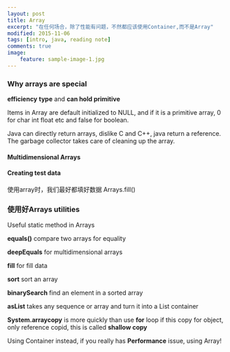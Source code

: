 ```yaml
---
layout: post
title: Array
excerpt: "在任何场合，除了性能有问题，不然都应该使用Container,而不是Array"
modified: 2015-11-06
tags: [intro, java, reading note]
comments: true
image:
    feature: sample-image-1.jpg
---
```


### Why arrays are special

**efficiency** **type** and **can hold primitive**

Items in Array are default initialized to NULL, and if it is a primitive array, 0 for char int float etc and false for boolean.

Java can directly return arrays, dislike C and C++, java return a reference. The garbage collector takes care of cleaning up the array.

#### Multidimensional Arrays

#### Creating test data
使用array时，我们最好都填好数据
Arrays.fill() 

### 使用好Arrays utilities
Useful static method in Arrays

**equals()** compare two arrays for equality

**deepEquals** for multidimensional arrays

**fill** for fill data

**sort** sort an array

**binarySearch** find an element in a sorted array

**asList** takes any sequence or array and turn it into a List container

**System.arraycopy** is more quickly than use **for** loop  if this copy for object, only reference copid, this is called **shallow copy**

Using Container instead, if you really has **Performance** issue, using Array!
